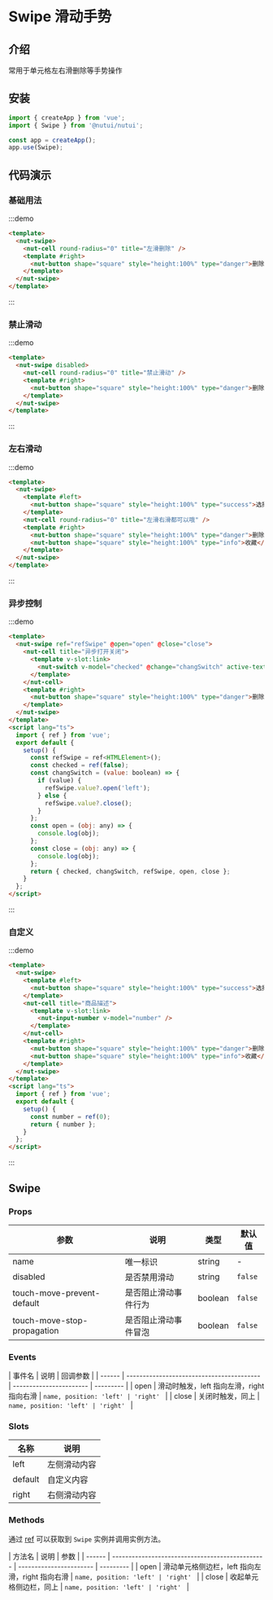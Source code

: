 # Swipe 滑动手势

## 介绍

常用于单元格左右滑删除等手势操作

## 安装

```javascript
import { createApp } from 'vue';
import { Swipe } from '@nutui/nutui';

const app = createApp();
app.use(Swipe);
```

## 代码演示

### 基础用法

:::demo

```html
<template>
  <nut-swipe>
    <nut-cell round-radius="0" title="左滑删除" />
    <template #right>
      <nut-button shape="square" style="height:100%" type="danger">删除</nut-button>
    </template>
  </nut-swipe>
</template>
```

:::

### 禁止滑动

:::demo

```html
<template>
  <nut-swipe disabled>
    <nut-cell round-radius="0" title="禁止滑动" />
    <template #right>
      <nut-button shape="square" style="height:100%" type="danger">删除</nut-button>
    </template>
  </nut-swipe>
</template>
```

:::

### 左右滑动

:::demo

```html
<template>
  <nut-swipe>
    <template #left>
      <nut-button shape="square" style="height:100%" type="success">选择</nut-button>
    </template>
    <nut-cell round-radius="0" title="左滑右滑都可以哦" />
    <template #right>
      <nut-button shape="square" style="height:100%" type="danger">删除</nut-button>
      <nut-button shape="square" style="height:100%" type="info">收藏</nut-button>
    </template>
  </nut-swipe>
</template>
```

:::

### 异步控制

:::demo

```html
<template>
  <nut-swipe ref="refSwipe" @open="open" @close="close">
    <nut-cell title="异步打开关闭">
      <template v-slot:link>
        <nut-switch v-model="checked" @change="changSwitch" active-text="开" inactive-text="关" />
      </template>
    </nut-cell>
    <template #right>
      <nut-button shape="square" style="height:100%" type="danger">删除</nut-button>
    </template>
  </nut-swipe>
</template>
<script lang="ts">
  import { ref } from 'vue';
  export default {
    setup() {
      const refSwipe = ref<HTMLElement>();
      const checked = ref(false);
      const changSwitch = (value: boolean) => {
        if (value) {
          refSwipe.value?.open('left');
        } else {
          refSwipe.value?.close();
        }
      };
      const open = (obj: any) => {
        console.log(obj);
      };
      const close = (obj: any) => {
        console.log(obj);
      };
      return { checked, changSwitch, refSwipe, open, close };
    }
  };
</script>
```

:::

### 自定义

:::demo

```html
<template>
  <nut-swipe>
    <template #left>
      <nut-button shape="square" style="height:100%" type="success">选择</nut-button>
    </template>
    <nut-cell title="商品描述">
      <template v-slot:link>
        <nut-input-number v-model="number" />
      </template>
    </nut-cell>
    <template #right>
      <nut-button shape="square" style="height:100%" type="danger">删除</nut-button>
      <nut-button shape="square" style="height:100%" type="info">收藏</nut-button>
    </template>
  </nut-swipe>
</template>
<script lang="ts">
  import { ref } from 'vue';
  export default {
    setup() {
      const number = ref(0);
      return { number };
    }
  };
</script>
```

:::

## Swipe

### Props

| 参数                        | 说明                 | 类型    | 默认值  |
| --------------------------- | -------------------- | ------- | ------- |
| name                        | 唯一标识             | string  | -       |
| disabled                    | 是否禁用滑动         | string  | `false` |
| touch-move-prevent-default  | 是否阻止滑动事件行为 | boolean | `false` |
| touch-move-stop-propagation | 是否阻止滑动事件冒泡 | boolean | `false` |

### Events

| 事件名 | 说明                                      | 回调参数                |
| ------ | ----------------------------------------- | ----------------------- | --------- |
| open   | 滑动时触发，left 指向左滑，right 指向右滑 | `name, position: 'left' | 'right' ` |
| close  | 关闭时触发，同上                          | `name, position: 'left' | 'right' ` |

### Slots

| 名称    | 说明         |
| ------- | ------------ |
| left    | 左侧滑动内容 |
| default | 自定义内容   |
| right   | 右侧滑动内容 |

### Methods

通过 [ref](https://vuejs.org/guide/essentials/template-refs.html) 可以获取到 `Swipe` 实例并调用实例方法。

| 方法名 | 说明                                            | 参数                    |
| ------ | ----------------------------------------------- | ----------------------- | --------- |
| open   | 滑动单元格侧边栏，left 指向左滑，right 指向右滑 | `name, position: 'left' | 'right' ` |
| close  | 收起单元格侧边栏，同上                          | `name, position: 'left' | 'right' ` |
